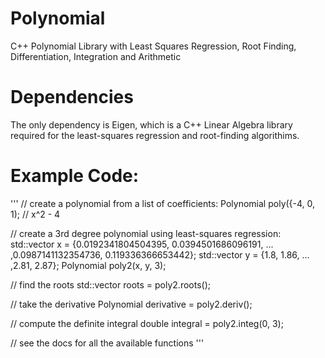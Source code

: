# Polynomial
C++ Polynomial Library with Least Squares Regression, Root Finding, Differentiation, Integration and Arithmetic

# Dependencies
The only dependency is Eigen, which is a C++ Linear Algebra library required for the least-squares regression and root-finding algorithims.

# Example Code: 
'''
// create a polynomial from a list of coefficients:
Polynomial poly({-4, 0, 1); // x^2 - 4

// create a 3rd degree polynomial using least-squares regression:
std::vector<double> x = {0.0192341804504395, 0.0394501686096191, ... ,0.0987141132354736,  0.119336366653442};
std::vector<double> y = {1.8, 1.86, ...  ,2.81, 2.87};
Polynomial poly2(x, y, 3);
  
// find the roots
std::vector<double> roots = poly2.roots();

// take the derivative
Polynomial derivative = poly2.deriv();
  
// compute the definite integral
double integral = poly2.integ(0, 3);
 
// see the docs for all the available functions
'''
